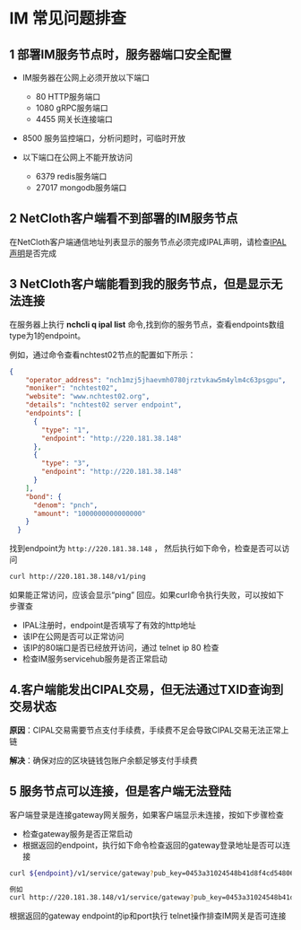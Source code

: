 # IM 常见问题排查

## 1 部署IM服务节点时，服务器端口安全配置

* IM服务器在公网上必须开放以下端口
  * 80   HTTP服务端口
  * 1080 gRPC服务端口
  * 4455 网关长连接端口

* 8500 服务监控端口，分析问题时，可临时开放

* 以下端口在公网上不能开放访问
  * 6379 redis服务端口
  * 27017 mongodb服务端口

## 2 NetCloth客户端看不到部署的IM服务节点

在NetCloth客户端通信地址列表显示的服务节点必须完成IPAL声明，请检查[IPAL声明](../ipal/ipal.md#声明IPAL)是否完成

## 3 NetCloth客户端能看到我的服务节点，但是显示无法连接

在服务器上执行 **nchcli q ipal list** 命令,找到你的服务节点，查看endpoints数组type为1的endpoint。

例如，通过命令查看nchtest02节点的配置如下所示：

```json
{
    "operator_address": "nch1mzj5jhaevmh0780jrztvkaw5m4ylm4c63psgpu",
    "moniker": "nchtest02",
    "website": "www.nchtest02.org",
    "details": "nchtest02 server endpoint",
    "endpoints": [
      {
        "type": "1",
        "endpoint": "http://220.181.38.148"
      },
      {
        "type": "3",
        "endpoint": "http://220.181.38.148"
      }
    ],
    "bond": {
      "denom": "pnch",
      "amount": "1000000000000000"
    }
  }
```

找到endpoint为 ```http://220.181.38.148``` ， 然后执行如下命令，检查是否可以访问

```bash
curl http://220.181.38.148/v1/ping
```

如果能正常访问，应该会显示“ping” 回应。如果curl命令执行失败，可以按如下步骤查

* IPAL注册时，endpoint是否填写了有效的http地址
* 该IP在公网是否可以正常访问
* 该IP的80端口是否已经放开访问，通过 telnet ip 80 检查
* 检查IM服务servicehub服务是否正常启动

## 4.客户端能发出CIPAL交易，但无法通过TXID查询到交易状态
   
   
**原因**：CIPAL交易需要节点支付手续费，手续费不足会导致CIPAL交易无法正常上链

**解决**：确保对应的区块链钱包账户余额足够支付手续费

## 5 服务节点可以连接，但是客户端无法登陆

客户端登录是连接gateway网关服务，如果客户端显示未连接，按如下步骤检查

* 检查gateway服务是否正常启动
* 根据返回的endpoint，执行如下命令检查返回的gateway登录地址是否可以连接

```bash
curl ${endpoint}/v1/service/gateway?pub_key=0453a31024548b41d8f4cd54806289948774ea7b303543035dc88efd70217efed243609e8883b4acd75fe68a22e6a322c71275a6a35173538a60896d10a1d0ae80

例如
curl http://220.181.38.148/v1/service/gateway?pub_key=0453a31024548b41d8f4cd54806289948774ea7b303543035dc88efd70217efed243609e8883b4acd75fe68a22e6a322c71275a6a35173538a60896d10a1d0ae80
```

根据返回的gateway endpoint的ip和port执行 telnet操作排查IM网关是否可连接
